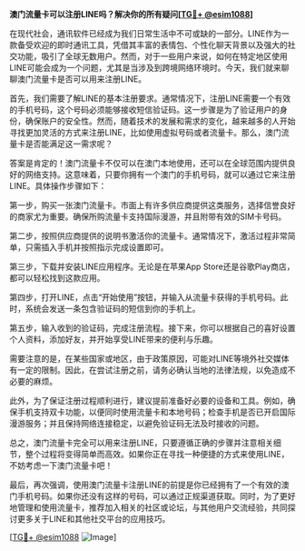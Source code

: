 **澳门流量卡可以注册LINE吗？解决你的所有疑问[[TG💪+ @esim1088](https://t.me/s/esim1088)]**

在现代社会，通讯软件已经成为我们日常生活中不可或缺的一部分。LINE作为一款备受欢迎的即时通讯工具，凭借其丰富的表情包、个性化聊天背景以及强大的社交功能，吸引了全球无数用户。然而，对于一些用户来说，如何在特定地区使用LINE可能会成为一个问题，尤其是当涉及到跨境网络环境时。今天，我们就来聊聊澳门流量卡是否可以用来注册LINE。

首先，我们需要了解LINE的基本注册要求。通常情况下，注册LINE需要一个有效的手机号码，这个号码必须能够接收短信验证码。这一步骤是为了验证用户的身份，确保账户的安全性。然而，随着技术的发展和需求的变化，越来越多的人开始寻找更加灵活的方式来注册LINE，比如使用虚拟号码或者流量卡。那么，澳门流量卡是否能满足这一需求呢？

答案是肯定的！澳门流量卡不仅可以在澳门本地使用，还可以在全球范围内提供良好的网络支持。这意味着，只要你拥有一个澳门的手机号码，就可以通过它来注册LINE。具体操作步骤如下：

第一步，购买一张澳门流量卡。市面上有许多供应商提供这类服务，选择信誉良好的商家尤为重要。确保所购流量卡支持国际漫游，并且附带有效的SIM卡号码。

第二步，按照供应商提供的说明书激活你的流量卡。通常情况下，激活过程非常简单，只需插入手机并按照指示完成设置即可。

第三步，下载并安装LINE应用程序。无论是在苹果App Store还是谷歌Play商店，都可以轻松找到这款应用。

第四步，打开LINE，点击“开始使用”按钮，并输入从流量卡获得的手机号码。此时，系统会发送一条包含验证码的短信到你的手机上。

第五步，输入收到的验证码，完成注册流程。接下来，你可以根据自己的喜好设置个人资料，添加好友，并开始享受LINE带来的便利与乐趣。

需要注意的是，在某些国家或地区，由于政策原因，可能对LINE等境外社交媒体有一定的限制。因此，在尝试注册之前，请务必确认当地的法律法规，以免造成不必要的麻烦。

此外，为了保证注册过程顺利进行，建议提前准备好必要的设备和工具。例如，确保手机支持双卡功能，以便同时使用流量卡和本地号码；检查手机是否已开启国际漫游服务；并且保持网络连接稳定，以避免验证码无法及时接收的问题。

总之，澳门流量卡完全可以用来注册LINE，只要遵循正确的步骤并注意相关细节，整个过程将变得简单而高效。如果你正在寻找一种便捷的方式来使用LINE，不妨考虑一下澳门流量卡吧！

最后，再次强调，使用澳门流量卡注册LINE的前提是你已经拥有了一个有效的澳门手机号码。如果你还没有这样的号码，可以通过正规渠道获取。同时，为了更好地管理和使用流量卡，推荐加入相关的社区或论坛，与其他用户交流经验，共同探讨更多关于LINE和其他社交平台的应用技巧。

[[TG💪+ @esim1088](https://t.me/s/esim1088) ![Image](https://i.postimg.cc/4NQfJmqS/Snipaste-2025-05-13-00-14-12.png)]